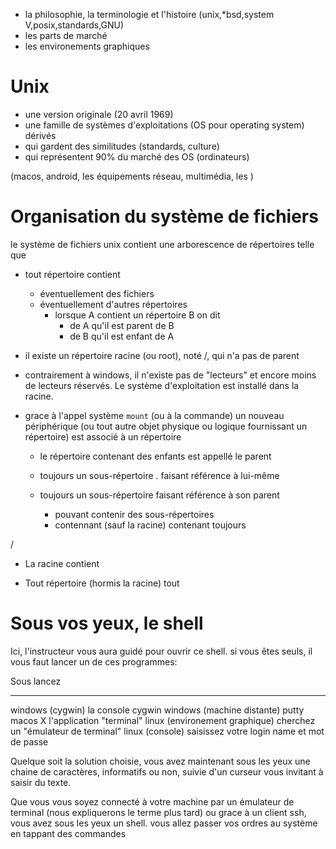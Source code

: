 * la philosophie, la terminologie et l'histoire
    (unix,*bsd,system V,posix,standards,GNU)
* les parts de marché
* les environements graphiques

# Unix

- une version originale (20 avril 1969)
- une famille de systèmes d'exploitations (OS pour operating system) dérivés
- qui gardent des similitudes (standards, culture)
- qui représentent 90% du marché des OS (ordinateurs)

(macos, android, les équipements réseau, multimédia, les )

# Organisation du système de fichiers

le système de fichiers unix contient une arborescence de répertoires telle que

* tout répertoire contient
  * éventuellement des fichiers
  * éventuellement d'autres répertoires
    * lorsque A contient un répertoire B on dit
      * de A qu'il est parent de B
      * de B qu'il est enfant de A
* il existe un répertoire racine (ou root), noté /, qui n'a pas de parent
* contrairement à windows, il n'existe pas de "lecteurs" et encore moins de
  lecteurs réservés. Le système d'exploitation est installé dans la racine.
* grace à l'appel système `mount` (ou à la commande) 
un nouveau périphérique (ou tout autre objet physique ou logique fournissant un répertoire) est associé à un répertoire


    * le répertoire contenant des enfants est appellé le parent
  * toujours un sous-répertoire . faisant référence à lui-même
  * toujours un sous-répertoire faisant référence à son parent


    * pouvant contenir des sous-répertoires
    * contennant (sauf la racine) contenant toujours

/

* La racine contient 

* Tout répertoire (hormis la racine)
tout 



# Sous vos yeux, le shell

Ici, l'instructeur vous aura guidé pour ouvrir ce shell. si vous êtes seuls, il
vous faut lancer un de ces programmes:

Sous                            lancez
----                            ------
windows (cygwin)                la console cygwin
windows (machine distante)      putty
macos X                         l'application "terminal"
linux (environement graphique)  cherchez un "émulateur de terminal"
linux (console)                 saisissez votre login name et mot de passe

Quelque soit la solution choisie, vous avez maintenant sous les yeux une chaine
de caractères, informatifs ou non, suivie d'un curseur vous invitant à saisir
du texte.

Que vous vous soyez connecté à  votre machine par un émulateur de terminal
(nous expliquerons le terme plus tard) ou grace à un client ssh, vous avez sous
les yeux un shell. vous allez passer vos ordres au système en tappant des
commandes
